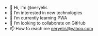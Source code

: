 - 👋 Hi, I’m @neryelis
- 👀 I’m interested in new technologies
- 🌱 I’m currently learning PWA
- 💞️ I’m looking to collaborate on GitHub
- 📫 How to reach me neryelis@yahoo.com

<!---
neryelis/neryelis is a ✨ special ✨ repository because its `README.md` (this file) appears on your GitHub profile.
You can click the Preview link to take a look at your changes.
--->
